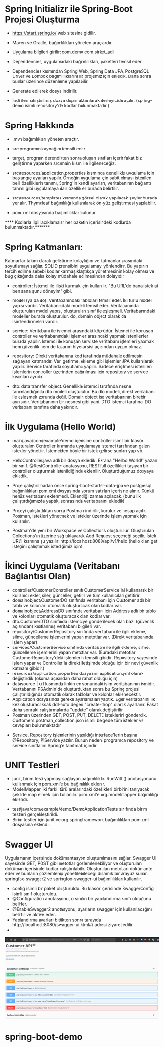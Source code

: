 # Spring Initializr ile Spring-Boot Projesi Oluşturma

- https://start.spring.io/ web sitesine gidilir.

- Maven ve Gradle, bağımlılıkları yöneten araçlardır.

- Uygulama bilgileri girilir:
  com.demo
  com.sirket_adi

- Dependencies, uygulamadaki bağımlılıkları, paketleri temsil eder.

- Dependencies kısmından Spring Web, Spring Data JPA, PostgreSQL Driver ve Lombok bağımlılıklarını ilk projemiz için ekledik. Daha sonra bunlar üzerinde düzenleme yapılabilir.

- Generate edilerek dosya indirilir.

- İndirilen sıkıştırılmış dosya dışarı aktarılarak derleyicide açılır. (spring-demo isimli repository'de kodlar bulunmaktadır.)


# Spring Hakkında

- .mvn bağımlıkları yöneten araçtır.

- src programın kaynağını temsili eder.

- target, program derendikten sonra oluşan sınıfları içerir fakat biz geliştirme yaparken src/main kısmı ile ilgileneceğiz.

- src/resources/application.properties kısmında genellikle uygulama için başlangıç ayarları yapılır.
  Örneğin uygulama için sabit olması istenilen belli özelliklerin tanımı, Spring'in kendi ayarları, veritabanının bağlantı tanımı gibi uygulamaya dair özellikler burada belirtilir.

- src/resources/templates kısmında görsel olarak yapılacak şeyler burada yer alır. Thymeleaf bağımlılığı kullanılarak ön-yüz geliştirmesi yapılabilir.

- pom.xml dosyasında bağımlılıklar bulunur.

**** Kodlarla ilgili açıklamalar her paketin içerisindeki kodlarda bulunmaktadır.*******

# Spring Katmanları:
Katmanlar takım olarak geliştirme kolaylığını ve katmanlar arasındaki soyutlamayı sağlar. SOLID prensibini uygulamayı yönlendirir.
Bu yapının tercih edilme sebebi kodlar karmaşıklaştıkça yönetmesinin kolay olması ve bug çıktığında daha kolay müdahale edilmesinden dolayıdır.
- controller: İstemci ile ilişki kurmak için kullanılır. "Bu URL'de bana istek at ben sana şunu döneyim" gibi.

- model (ya da do): Veritabanındaki tabloları temsil eder. İki türlü model yapısı vardır.
  Veritabanındaki modeli temsil eder. Veritabanında oluşturulan model yapısı, oluşturulan sınıf ile eşleşmeli. Veritabanındaki modeller burada oluşturulur. do, domain object olarak da isimlendirmeleri vardır.

- service: Veritabanı ile istemci arasındaki köprüdür. İstemci ile konuşan controller ve veritabanındaki işlemler arasındaki yapmak istenilenler burada yapılır.
  İstemci ile konuşan serviste veritabanı işlemleri yapmak hem güvenlik hem de tasarım hiyerarşisi açısından uygun olmaz.

- repository: Direkt veritabanına kod tarafında müdahale edilmesini sağlayan katmandır. Veri getirme, ekleme gibi işlemler JPA kullanılarak yapılır.
  Service tarafında soyutlama yapılır. Sadece erişilmesi istenilen işlemlerin controller üzerinden çağırılması için repository ve service kısımları ayrıdır.

- dto: data transfer object. Genellikle istemci tarafında nesne tanımlandığında dto modeli oluşturulur. Bu dto modeli, direkt veritabanı ile eşleşmek zorunda değil. Domain object ise veritabanının birebir aynısıdır. Veritabanının bir nesnesi gibi yani.
  DTO istemci tarafına, DO veritabanı tarafına daha yakındır.


# İlk Uygulama (Hello World)

- main/java/com/example/demo içerisine controller isimli bir klasör oluşturalım
  Controller kısmında uygulamaya istemci tarafından gelen istekler yönetilir. İstemciden böyle bir istek gelirse şunları yap vb.

- HelloController.java adlı bir dosya ekledik. Ekrana "Helloo World!" yazan bir sınıf.
  @RestController anatasyonu, RESTfull özellikleri taşıyan bir controller oluşturmak istenildiğinde eklenilir. Oluşturduğumuz dosyaya ekledik.

- Proje çalıştırılmadan önce spring-boot-starter-data-jpa ve postgresql bağımlılıkları pom.xml dosyasında yorum satırları içerisine alınır. Çünkü henüz veritabanı eklenmedi. Eklendiği zaman açılacak. (bunu ilk çalıştırdığımızda yaptık, sonrasında veritabanını ekledik)

- Projeyi çalıştırdıktan sonra Postman indirilir, kurulur ve hesap açılır.
  Postman, istekleri yönetmek ve istekler üzerinde işlem yapmak için kullanılır.

- Postman'de yeni bir Workspace ve Collections oluşturulur.
  Oluşturulan Collections'ın üzerine sağ tıklayarak Add Request seçeneği seçilir.
  İstek URL'i kısmına şu yazılır: http://localhost:8080/api/v1/hello
  (hello olan get isteğini çalıştırmak istediğimiz için)

  
# İkinci Uygulama (Veritabanı Bağlantısı Olan)
- controller/CustomerController sınıfı CustomerService'ini kullanarak bir kullanıcı ekler, siler, günceller, getirir ve tüm kullanıcıları getitirir.
- domainobject/CustomerDO sınıfında veritabanı için Customer adlı bir tablo ve kolonları otomatik oluşturacak olan kodlar var.
- domainobject/AddressDO sınıfında veritabanı için Address adlı bir tablo ve kolonları otomatik oluşturacak olan kodlar var.
- dto/CustomerDTO sınıfında istemciye gönderilecek olan bazı (güvenlik açısından) kısıtlanmış veritabanı bilgileri var.
- repository/CustomerRepository sınıfında veritabanı ile ilgili ekleme, silme, güncelleme işlemlerini yapan metotlar var. (Direkt veritabanında işlem yapar)
- services/CustomerService sınıfında veritabanı ile ilgili ekleme, silme, güncelleme işlemlerini yapan metotlar var. (Buradaki metotlar CustomerRepository'deki işlemlerin temsili gibidir. Repository sayesinde işlem yapar ve Controller'la direkt iletişimde olduğu için bir nevi güvenlik katmanı gibidir.)
- resources/application.properties dosyasını application.yml olarak değiştirdik (okuma açısından daha rahat olduğu için)
- datasource | url kısmında linkin en sonundaki isim veritabanının ismidir. Veritabanını PGAdmin'de oluşturduktan sonra bu Spring projesi çalıştırıldığında otomatik olarak tablolar ve kolonlar eklenecektir. 
- Application dosyasında gerekli ayarlamaları yaptık. Eğer veritabanını ilk kez oluşturacaksak ddl-auto değeri "create-drop" olarak ayarlanır. Fakat daha sonraki çalıştırmalarda "update" olarak değiştirilir.
- Postman üzerinden GET, POST, PUT, DELETE isteklerini gönderdik. Customers.postman_collection.json isimli belgede tüm istekler ve cevapları bulunmaktadır.
* Service, Repository işlemlerinin yapıldığı interface'lerin başına @Repository, @Service yazılır. Bunun nedeni programda repository ve service sınıflarını Spring'e tanıtmak içindir.


# UNIT Testleri
* junit, birim testi yapmayı sağlayan bağımlılıktır. RunWith() anotasyonunu kullanmak için pom.xml'e bu bağımlılık eklenir.
* ModelMapper, iki farklı türü aralarındaki özellikleri birbirini tanıyacak şekilde map etmek için kullanılır. pom.xml'e org.modelmapper bağımlılığı eklendi.

- test/java/com/example/demo/DemoApplicationTests sınıfında birim testleri gerçekleştirildi. 
- Birim testler için junit ve org.springframework bağımlılıkları pom.xml dosyasına eklendi.


# Swagger UI
Uygulamanın içerisinde dokümantasyon oluşturulmasını sağlar. Swagger UI sayesinde GET, POST gibi metotlar gözlemlenebiliyor ve oluşturulan doküman içerisinde kodlar çalıştırılabilir.
Oluşturulan metotları dokümante eder ve bunların gözlemlenip yönetilebileceği dinamik bir arayüz sunar.
springfox-swagger2 ve springfox-swagger-ui bağımlılıkları kullanılır.

- config isimli bir paket oluşturuldu. Bu klasör içerisinde SwaggerConfig isimli sınıf oluşturuldu.
- @Configuration anotasyonu, o sınıfın bir yapılandırma sınıfı olduğunu belirler.
- @EnableSwagger2 anotasyonu, ayarların swagger için kullanılacağını belirtir ve aktive eder.
- Yaplandırma ayarları bittikten sonra tarayıda http://localhost:8080/swagger-ui.html#/ adresi ziyaret edilir.
- 

![alt text](https://github.com/acbr5/spring-boot-demo/blob/main/Screenshot%20at%202021-02-18%2022-05-26.png)

# spring-boot-demo
